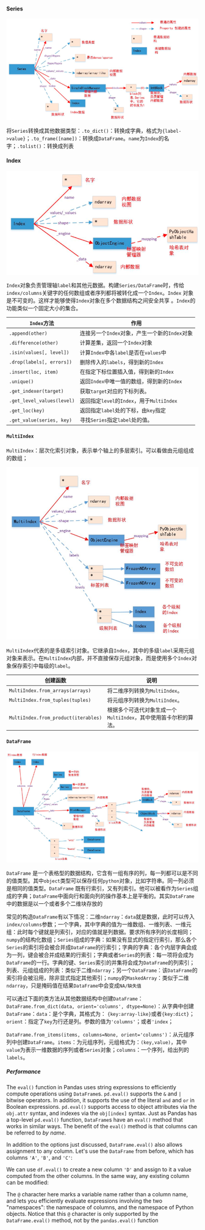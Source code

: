 #### Series

![](../../../picture/2/68.png)

将`Series`转换成其他数据类型：`.to_dict()`：转换成字典，格式为`{label->value}`；`.to_frame([name])`：转换成`DataFrame`。`name`为`Index`的名字；`.tolist()`：转换成列表

#### Index

![](../../../picture/2/66.png)

`Index`对象负责管理轴`label`和其他元数据。构建`Series/DataFrame`时，传给`index/columns`关键字的任何数组或者序列都将被转化成一个`Index`。`Index` 对象是不可变的。这样才能够使得`Index`对象在多个数据结构之间安全共享 。`Index`的功能类似一个固定大小的集合。

| `Index`方法                | 作用                                           |
| -------------------------- | ---------------------------------------------- |
| `.append(other)`           | 连接另一个`Index`对象，产生一个新的`Index`对象 |
| `.difference(other)`       | 计算差集，返回一个`Index`对象                  |
| `.isin(values[, level])`   | 计算`Index`中各`label`是否在`values`中         |
| `.drop(labels[, errors])`  | 删除传入的`labels`，得到新的`Index`            |
| `.insert(loc, item)`       | 在指定下标位置插入值，得到新的`Index`          |
| `.unique()`                | 返回`Index`中唯一值的数组，得到新的`Index`     |
| `.get_indexer(target)`     | 获取`target`对应的下标列表。                   |
| `.get_level_values(level)` | 返回指定`level`的`Index`，用于`MultiIndex`     |
| `.get_loc(key)`            | 返回指定`label`处的下标，由`key`指定           |
| `.get_value(series, key)`  | 寻找`Series`指定`label`处的值。                |

#### `MultiIndex`

`MultiIndex`：层次化索引对象，表示单个轴上的多层索引。可以看做由元组组成的数组；

![](../../../picture/MultiIndex.jpg)

`MultiIndex`代表的是多级索引对象。它继承自`Index`，其中的多级`label`采用元组对象来表示。在`MultiIndex`内部，并不直接保存元组对象，而是使用多个`Index`对象保存索引中每级的`label`。

| 创建函数                             | 说明                                                         |
| ------------------------------------ | ------------------------------------------------------------ |
| `MultiIndex.from_arrays(arrays)`     | 将二维序列转换为`MultiIndex`。                               |
| `MultiIndex.from_tuples(tuples)`     | 将元组序列转换为`MultiIndex`。                               |
| `MultiIndex.from_product(iterables)` | 根据多个可迭代对象生成一个`MultiIndex`，其中使用笛卡尔积的算法。 |

#### `DataFrame`

![](../../../picture/2/69.png)

`DataFrame` 是一个表格型的数据结构，它含有一组有序的列，每一列都可以是不同的值类型。其中`object`类型可以保存任何`python`对象，比如字符串。同一列必须是相同的值类型。`DataFrame` 既有行索引，又有列索引。他可以被看作为`Series`组成的字典；`DataFrame`中面向行和面向列的操作基本上是平衡的。其实`DataFrame`中的数据是以一个或者多个二维块存放的



常见的构造`DataFrame`有以下情况：二维`ndarray`：`data`就是数据，此时可以传入`index/columns`参数；一个字典，其中字典的值为一维数组、一维列表、一维元组：此时每个键就是列索引，对应的值就是列数据。要求所有序列的长度相同；`numpy`的结构化数组；`Series`组成的字典：如果没有显式的指定行索引，那么各个`Series`的索引将会被合并成`DataFrame`的行索引；字典的字典：各个内层字典会成为一列，键会被合并成结果的行索引；字典或者`Series`的列表：每一项将会成为`DataFrame`的一行。字典的键、`Series`索引的并集将会成为`DataFrame`的列索引；列表、元组组成的列表：类似于二维`ndarray`；另一个`DataFrame`：该`DataFrame`的索引将会被沿用，除非显式指定其他索引；`numpy`的`MaskedArray`：类似于二维`ndarray`，只是掩码值在结果`DataFrame`中会变成`NA/缺失值`

可以通过下面的类方法从其他数据结构中创建`DataFrame`：`DataFrame.from_dict(data, orient='columns', dtype=None)`：从字典中创建`DataFrame`：`data`：是个字典，其格式为： `{key:array-like}`或者`{key:dict}`；`orient`：指定了`key`为行还是列。参数的值为`'columns'`；或者`'index`；

`DataFrame.from_items(items, columns=None, orient='columns')`：从元组序列中创建`DataFrame`。`items`：为元组序列，元组格式为：`(key,value)`，其中`value`为表示一维数据的序列或者`Series`对象；`columns`：一个序列，给出列的`labels`。

##### Performance

The ``eval()`` function in Pandas uses string expressions to efficiently compute operations using ``DataFrame``s. ``pd.eval()`` supports the ``&`` and ``|`` bitwise operators. In addition, it supports the use of the literal ``and`` and ``or`` in Boolean expressions. ``pd.eval()`` supports access to object attributes via the ``obj.attr`` syntax, and indexes via the ``obj[index]`` syntax. Just as Pandas has a top-level ``pd.eval()`` function, ``DataFrame``s have an ``eval()`` method that works in similar ways.
The benefit of the ``eval()`` method is that columns can be referred to *by name*.

In addition to the options just discussed, ``DataFrame.eval()``  also allows assignment to any column.
Let's use the ``DataFrame`` from before, which has columns ``'A'``, ``'B'``, and ``'C'``:

We can use ``df.eval()`` to create a new column ``'D'`` and assign to it a value computed from the other columns. In the same way, any existing column can be modified:

The ``@`` character here marks a variable name rather than a column name, and lets you efficiently evaluate expressions involving the two "namespaces": the namespace of columns, and the namespace of Python objects.
Notice that this ``@`` character is only supported by the ``DataFrame.eval()`` method, not by the ``pandas.eval()`` function